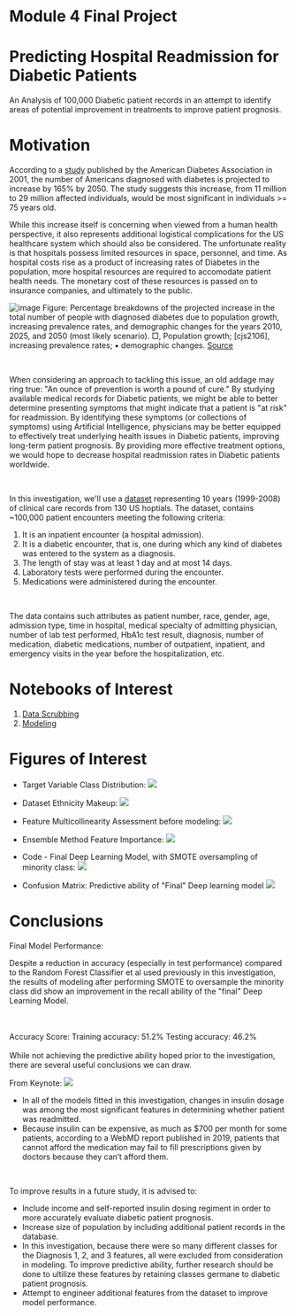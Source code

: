 
# Module 4 Final Project

# Predicting Hospital Readmission for Diabetic Patients
An Analysis of 100,000 Diabetic patient records in an attempt to identify areas of potential improvement in treatments to improve patient prognosis.

# Motivation
According to a [study](https://care.diabetesjournals.org/content/24/11/1936) published by the American Diabetes Association in 2001, the number of Americans diagnosed with diabetes is projected to increase by 165% by 2050. The study suggests this increase, from 11 million to 29 million affected individuals, would be most significant in individuals >= 75 years old.
<br>

While this increase itself is concerning when viewed from a human health perspective, it also represents additional logistical complications for the US healthcare system which should also be considered. The unfortunate reality is that hospitals possess limited resources in space, personnel, and time. As hospital costs rise as a product of increasing rates of Diabetes in the population, more hospital resources are required to accomodate patient health needs. The monetary cost of these resources is passed on to insurance companies, and ultimately to the public.

![image](img/F1.large.jpg)
Figure:
Percentage breakdowns of the projected increase in the total number of people with diagnosed diabetes due to population growth, increasing prevalence rates, and demographic changes for the years 2010, 2025, and 2050 (most likely scenario). □, Population growth; [cjs2106], increasing prevalence rates; ▪ demographic changes. [Source](https://care.diabetesjournals.org/content/24/11/1936.article-info)

<br>

When considering an approach to tackling this issue, an old addage may ring true: "An ounce of prevention is worth a pound of cure." By studying available medical records for Diabetic patients, we might be able to better determine presenting symptoms that might indicate that a patient is "at risk" for readmission. By identifying these symptoms (or collections of symptoms) using Artificial Intelligence, physicians may be better equipped to effectively treat underlying health issues in Diabetic patients, improving long-term patient prognosis. By providing more effective treatment options, we would hope to decrease hospital readmission rates in Diabetic patients worldwide.

<br>

In this investigation, we'll use a [dataset](http://archive.ics.uci.edu/ml/datasets/Diabetes+130-US+hospitals+for+years+1999-2008) representing 10 years (1999-2008) of clinical care records from 130 US hoptials. The dataset, contains ~100,000 patient encounters meeting the following criteria:

1. It is an inpatient encounter (a hospital admission).
2. It is a diabetic encounter, that is, one during which any kind of diabetes was entered to the system as a diagnosis.
3. The length of stay was at least 1 day and at most 14 days.
4. Laboratory tests were performed during the encounter.
5. Medications were administered during the encounter.

<br>

The data contains such attributes as patient number, race, gender, age, admission type, time in hospital, medical specialty of admitting physician, number of lab test performed, HbA1c test result, diagnosis, number of medication, diabetic medications, number of outpatient, inpatient, and emergency visits in the year before the hospitalization, etc.

# Notebooks of Interest
1. [Data Scrubbing](/Dataset_Cleaning.ipynb)
2. [Modeling](/Mod_4_Modeling.ipynb)

# Figures of Interest

* Target Variable Class Distribution:
![](img/target_var_distribution.png)

* Dataset Ethnicity Makeup:
![](img/dataset_ethnicity_counts.png)

* Feature Multicollinearity Assessment before modeling:
![](img/Multicollinearity_assessment.png)

* Ensemble Method Feature Importance:
![](img/Screen_Shot_2019-10-10_at_2.53.48_PM.png)

* Code - Final Deep Learning Model, with SMOTE oversampling of minority class:
![](img/final_model_code.png)

* Confusion Matrix: Predictive ability of "Final" Deep learning model
![](img/cnf_matrix_final.png)

# Conclusions

Final Model Performance:

Despite a reduction in accuracy (especially in test performance) compared to the Random Forest Classifier et al used previously in this investigation, the results of modeling after performing SMOTE to oversample the minority class did show an improvement in the recall ability of the "final" Deep Learning Model.

<br>
<br>
Accuracy Score:
Training accuracy:  51.2%
Testing accuracy:  46.2%
<br>
<br>
While not achieving the predictive ability hoped prior to the investigation, there are several useful conclusions we can draw.
<br>

From Keynote:
![](img/Screen_Shot_2019-10-10_at_2.45.19_PM.png)
* In all of the models fitted in this investigation, changes in insulin dosage was among the most significant features in determining whether patient was readmitted.
* Because insulin can be expensive, as much as $700 per month for some patients, according to a WebMD report published in 2019, patients that cannot afford the medication may fail to fill prescriptions given by doctors because they can’t afford them.

<br>

To improve results in a future study, it is advised to:
* Include income and self-reported insulin dosing regiment in order to more accurately evaluate diabetic patient prognosis.
* Increase size of population by including additional patient records in the database.
* In this investigation, because there were so many different classes for the Diagnosis 1, 2, and 3 features, all were excluded from consideration in modeling. To improve predictive ability, further research should be done to ultilize these features by retaining classes germane to diabetic patient prognosis.
* Attempt to engineer additional features from the dataset to improve model performance.